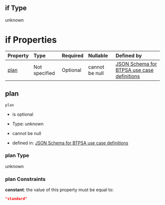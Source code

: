 ## if Type

unknown

# if Properties

| Property      | Type          | Required | Nullable       | Defined by                                                                                                                                                                                                                                  |
| :------------ | :------------ | :------- | :------------- | :------------------------------------------------------------------------------------------------------------------------------------------------------------------------------------------------------------------------------------------ |
| [plan](#plan) | Not specified | Optional | cannot be null | [JSON Schema for BTPSA use case definitions](btpsa-usecase-properties-services-items-allof-2-then-allof-32-then-allof-1-if-properties-plan.md "undefined#/properties/services/items/allOf/2/then/allOf/32/then/allOf/1/if/properties/plan") |

## plan



`plan`

*   is optional

*   Type: unknown

*   cannot be null

*   defined in: [JSON Schema for BTPSA use case definitions](btpsa-usecase-properties-services-items-allof-2-then-allof-32-then-allof-1-if-properties-plan.md "undefined#/properties/services/items/allOf/2/then/allOf/32/then/allOf/1/if/properties/plan")

### plan Type

unknown

### plan Constraints

**constant**: the value of this property must be equal to:

```json
"standard"
```
